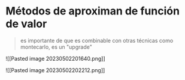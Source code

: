 # Métodos de aproximan de función de valor

> es importante de que es combinable con otras técnicas como montecarlo, es un "upgrade"


![[Pasted image 20230502201640.png]]

![[Pasted image 20230502202212.png]]


